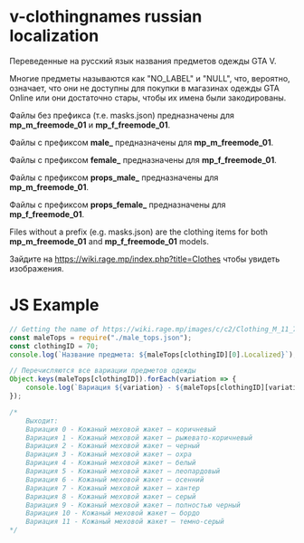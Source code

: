 # v-clothingnames russian localization

Переведенные на русский язык названия предметов одежды GTA V.

Многие предметы называются как "NO_LABEL" и "NULL", что, вероятно, означает, что они не доступны для покупки в магазинах одежды GTA Online или они достаточно стары, чтобы их имена были закодированы.

Файлы без префикса (т.е. masks.json) предназначены для **mp_m_freemode_01** и **mp_f_freemode_01**.

Файлы с префиксом **male_** предназначены для **mp_m_freemode_01**.

Файлы с префиксом **female_** предназначены для **mp_f_freemode_01**.

Файлы с префиксом **props_male_** предназначены для **mp_m_freemode_01**.

Файлы с префиксом **props_female_** предназначены для **mp_f_freemode_01**.



Files without a prefix (e.g. masks.json) are the clothing items for both **mp_m_freemode_01** and **mp_f_freemode_01** models.

Зайдите на https://wiki.rage.mp/index.php?title=Clothes чтобы увидеть изображения.

# JS Example

```js
// Getting the name of https://wiki.rage.mp/images/c/c2/Clothing_M_11_70.jpg
const maleTops = require("./male_tops.json");
const clothingID = 70;
console.log(`Название предмета: ${maleTops[clothingID][0].Localized}`); // Выходит: "Название предмета: Коричневый кожаный меховой жакет"

// Перечисляются все вариации предметов одежды
Object.keys(maleTops[clothingID]).forEach(variation => {
    console.log(`Вариация ${variation} - ${maleTops[clothingID][variation].Localized}`)
});

/*
    Выходит:
    Вариация 0 - Кожаный меховой жакет — коричневый
    Вариация 1 - Кожаный меховой жакет — рыжевато-коричневый
    Вариация 2 - Кожаный меховой жакет — черный
    Вариация 3 - Кожаный меховой жакет — охра
    Вариация 4 - Кожаный меховой жакет — белый
    Вариация 5 - Кожаный меховой жакет — леопардовый
    Вариация 6 - Кожаный меховой жакет — осенний
    Вариация 7 - Кожаный меховой жакет — хантер
    Вариация 8 - Кожаный меховой жакет — серый
    Вариация 9 - Кожаный меховой жакет — полностью черный
    Вариация 10 - Кожаный меховой жакет — бордо
    Вариация 11 - Кожаный меховой жакет — темно-серый
*/
```
